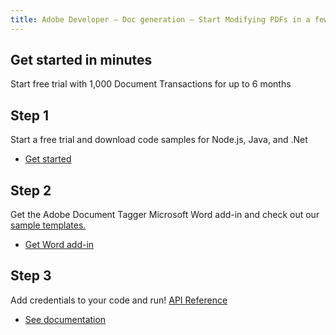 ```yaml
---
title: Adobe Developer — Doc generation — Start Modifying PDFs in a few Minutes
---
```


<TitleBlock slots="heading, text" theme="light" className="titleBlock-align-left"/>

## Get started in minutes
Start free trial with 1,000 Document Transactions for up to 6 months

<TextBlock slots="heading, text, buttons" theme="light"  width="33%" className="align-left  stepper-horizontal-align"/>

## Step 1

Start a free trial and download code samples for Node.js, Java, and .Net

- [Get started](https://documentservices.adobe.com/dc-integration-creation-app-cdn/main.html?api=document-generation-api)


<TextBlock slots="heading, text, buttons" theme="light"  width="33%" variantsTypePrimary="primary" isPrimaryBtn className="align-left link  stepper-horizontal-align linking"/>

## Step 2

Get the Adobe Document Tagger Microsoft Word add-in and check out our [sample templates.](#sample-blade)

- [Get Word add-in](/document-services/docs/overview/document-generation-api/wordaddin/)


<TextBlock slots="heading, text, buttons" theme="light"  width="33%" variantsTypePrimary="primary" isPrimaryBtn className="align-left link  stepper-horizontal-align extract-stepper-api-reference linking"/>

## Step 3

Add credentials to your code and run!  [API Reference](https://developer.adobe.com/document-services/docs/apis/#tag/Document-Generation)

- [See documentation](/document-services/docs/overview/document-generation-api/)
